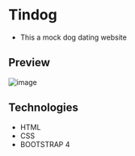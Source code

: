 # Tindog
- This a mock dog dating website

## Preview
![image](https://user-images.githubusercontent.com/46686100/69890758-c9cb7e00-12f7-11ea-92b9-c5cabf7da038.png)

## Technologies
- HTML
- CSS
- BOOTSTRAP 4